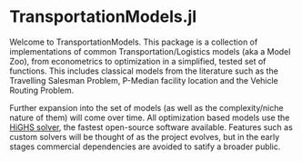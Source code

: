 # TransportationModels.jl

Welcome to TransportationModels. This package is a collection of implementations
of common Transportation/Logistics models (aka a Model Zoo), from econometrics to optimization in a 
simplified, tested set of functions. This includes classical models from the literature
such as the Travelling Salesman Problem, P-Median facility location and the Vehicle Routing Problem.

Further expansion into the set of models (as well as the complexity/niche nature of them) will come 
over time. All optimization based models use the [HiGHS solver](https://github.com/jump-dev/HiGHS.jl), the fastest open-source software available.
Features such as custom solvers will be thought of as the project evolves, but in the early stages commercial
dependencies are avoided to satify a broader public.

